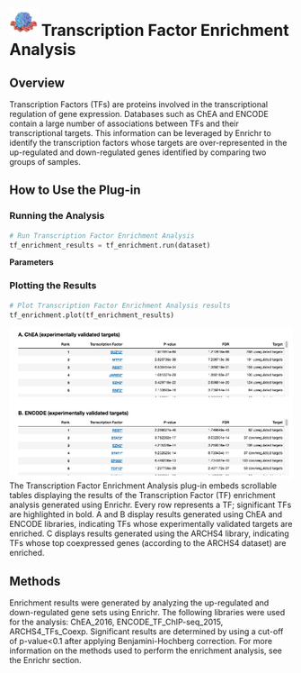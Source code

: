 <img src="img/tf_enrichment-icon.png" width="50px"> Transcription Factor Enrichment Analysis
================

Overview
----------------
Transcription Factors (TFs) are proteins involved in the transcriptional regulation of gene expression. Databases such as ChEA and ENCODE contain a large number of associations between TFs and their transcriptional targets. This information can be leveraged by Enrichr to identify the transcription factors whose targets are over-represented in the up-regulated and down-regulated genes identified by comparing two groups of samples.

How to Use the Plug-in
----------------
### Running the Analysis
```python
# Run Transcription Factor Enrichment Analysis
tf_enrichment_results = tf_enrichment.run(dataset)
```

**Parameters**


### Plotting the Results
```python
# Plot Transcription Factor Enrichment Analysis results
tf_enrichment.plot(tf_enrichment_results)
```
<img src="img/tf_enrichment-example.png"> 
The Transcription Factor Enrichment Analysis plug-in embeds scrollable tables displaying the results of the Transcription Factor (TF) enrichment analysis generated using Enrichr. Every row represents a TF; significant TFs are highlighted in bold. A and B display results generated using ChEA and ENCODE libraries, indicating TFs whose experimentally validated targets are enriched. C displays results generated using the ARCHS4 library, indicating TFs whose top coexpressed genes (according to the ARCHS4 dataset) are enriched.

Methods
----------------
Enrichment results were generated by analyzing the up-regulated and down-regulated gene sets using Enrichr. The following libraries were used for the analysis: ChEA_2016, ENCODE_TF_ChIP-seq_2015, ARCHS4_TFs_Coexp. Significant results are determined by using a cut-off of p-value<0.1 after applying Benjamini-Hochberg correction. For more information on the methods used to perform the enrichment analysis, see the Enrichr section.